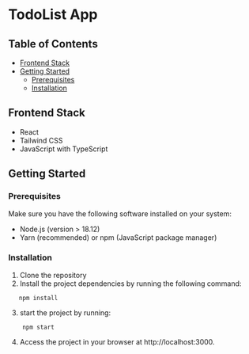 # TodoList App

## Table of Contents
- [Frontend Stack](#frontend-stack)
- [Getting Started](#getting-started)
  - [Prerequisites](#prerequisites)
  - [Installation](#installation)


## Frontend Stack
- React
- Tailwind CSS
- JavaScript with TypeScript

## Getting Started

### Prerequisites

Make sure you have the following software installed on your system:
- Node.js (version > 18.12)
- Yarn (recommended) or npm (JavaScript package manager)

### Installation

1. Clone the repository
2. Install the project dependencies by running the following command:

```shell
   npm install 
```

3. start the project by running:

```shell
    npm start
```

4. Access the project in your browser at http://localhost:3000.